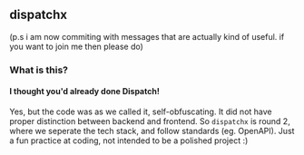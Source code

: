 ## dispatchx

(p.s i am now commiting with messages that are actually kind of useful. if you want to join me then please do)

### What is this?
#### I thought you'd already done Dispatch!
Yes, but the code was as we called it, self-obfuscating. It did not have proper distinction between backend and frontend. So `dispatchx` is round 2, where we seperate the tech stack, and follow standards (eg. OpenAPI). Just a fun practice at coding, not intended to be a polished project :)
